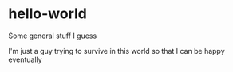 # hello-world
Some general stuff I guess

I'm just a guy trying to survive in this world so that I can be happy eventually
